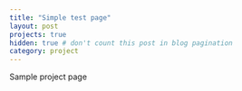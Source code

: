 ```yaml
---
title: "Simple test page"
layout: post
projects: true
hidden: true # don't count this post in blog pagination
category: project
---
```


Sample project page
